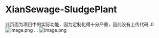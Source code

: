 # XianSewage-SludgePlant
此页面为项目中的实际功能，因为定制化得十分严重，因此没有上传代码
.0
![image.png](https://i.loli.net/2021/08/30/mWdFaQEbq5spuAy.png)
.
.
![image.png](https://i.loli.net/2021/08/30/mWdFaQEbq5spuAy.png)
